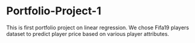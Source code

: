 # Portfolio-Project-1
This is first portfolio project on linear regression. We chose Fifa19 players dataset to predict player price based on various player attributes.
